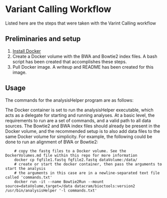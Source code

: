 # Variant Calling Workflow
Listed here are the steps that were taken with the Varint Calling workflow


## Preliminaries and setup
1. [Install Docker](https://docs.docker.com/docker-for-windows/install/)
2. Create a Docker volume with the BWA and Bowtie2 index files.  A bash script has been created that accomplishes these steps.
3. Pull Docker image. A writeup and README has been created for this image.


## Usage

The commands for the analysisHelper program are as follows:



The Docker container is set to run the analysisHelper executable, which acts as a delegate for starting and running analyses. At a basic level, the requirements to run are a set of commands, and a valid path to all data sources. The Bowtie2 and BWA index files should already be present in the Docker volume, and the recommended setup is to also add data files to the same Docker volume for simplicity. For example, the following could be done to run an alignment of BWA or Bowtie2:

        # copy the fastq files to a Docker volume. See the DockerVolumes.md file within this repo for more information
        docker cp fqfile1.fastq fqfile2.fastq dataVolume:/data/
        # create or start the docker container, then pass the arguments to start the analysis
        # the arguments in this case are in a newline-separated text file called 'commands.txt'
        docker run -it --name Bowtie2Run --mount source=dataVolume,target=/data datacram/bioctools:version2 /usr/bin/analysisHelper '-l commands.txt'




